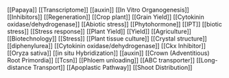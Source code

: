 [[Papaya]]
[[Transcriptome]]
[[auxin]]
[[In Vitro Organogenesis]]
[[Inhibitors]]
[[Regeneration]]
[[Crop plant]]
[[Grain Yield]]
[[Cytokinin oxidase/dehydrogenase]]
[[Abiotic stress]]
[[Phytohormone]]
[[IPT]]
[[biotic stress]]
[[Stress response]]
[[Plant Yield]]
[[Yield]]
[[Agriculture]]
[[Biotechnology]]
[[Stress]]
[[Plant tissue culture]]
[[Crystal structure]]
[[diphenylurea]]
[[Cytokinin oxidase/dehydrogenase]]
[[Ckx Inhibitor]]
[[Oryza sativa]]
[[in situ Hybridization]]
[[auxin]]
[[Crown (Adventitious) Root Primordia]]
[[Tcsn]]
[[Phloem unloading]]
[[ABC transporter]]
[[Long-distance Transport]]
[[Apoplastic Pathway]]
[[Shoot Distribution]]

